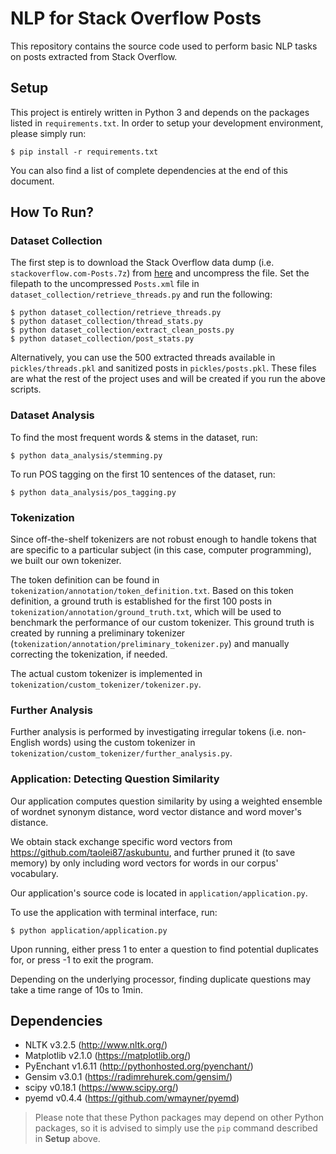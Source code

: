 # NLP for Stack Overflow Posts

This repository contains the source code used to perform basic NLP tasks on posts extracted from Stack Overflow.

## Setup

This project is entirely written in Python 3 and depends on the packages listed in `requirements.txt`. In order to setup your development environment, please simply run:

```
$ pip install -r requirements.txt
```

You can also find a list of complete dependencies at the end of this document.

## How To Run?

### Dataset Collection

The first step is to download the Stack Overflow data dump (i.e. `stackoverflow.com-Posts.7z`) from [here](https://archive.org/details/stackexchange) and uncompress the file. Set the filepath to the uncompressed `Posts.xml` file in `dataset_collection/retrieve_threads.py` and run the following:

```
$ python dataset_collection/retrieve_threads.py
$ python dataset_collection/thread_stats.py
$ python dataset_collection/extract_clean_posts.py
$ python dataset_collection/post_stats.py
```

Alternatively, you can use the 500 extracted threads available in `pickles/threads.pkl` and sanitized posts in `pickles/posts.pkl`. These files are what the rest of the project uses and will be created if you run the above scripts.

### Dataset Analysis

To find the most frequent words & stems in the dataset, run:

```
$ python data_analysis/stemming.py
```

To run POS tagging on the first 10 sentences of the dataset, run:

```
$ python data_analysis/pos_tagging.py
```

### Tokenization

Since off-the-shelf tokenizers are not robust enough to handle tokens that are specific to a particular subject (in this case, computer programming), we built our own tokenizer.

The token definition can be found in `tokenization/annotation/token_definition.txt`. Based on this token definition, a ground truth is established for the first 100 posts in `tokenization/annotation/ground_truth.txt`, which will be used to benchmark the performance of our custom tokenizer. This ground truth is created by running a preliminary tokenizer (`tokenization/annotation/preliminary_tokenizer.py`) and manually correcting the tokenization, if needed.

The actual custom tokenizer is implemented in `tokenization/custom_tokenizer/tokenizer.py`.

### Further Analysis

Further analysis is performed by investigating irregular tokens (i.e. non-English words) using the custom tokenizer in `tokenization/custom_tokenizer/further_analysis.py`.

### Application: Detecting Question Similarity

Our application computes question similarity by using a weighted ensemble of wordnet synonym distance, word vector distance and word mover's distance. 

We obtain stack exchange specific word vectors from https://github.com/taolei87/askubuntu, and further pruned it (to save memory) by only including word vectors for words in our corpus' vocabulary.

Our application's source code is located in `application/application.py`.

To use the application with terminal interface, run:

```
$ python application/application.py
```

Upon running, either press 1 to enter a question to find potential duplicates for, or press -1 to exit the program.

Depending on the underlying processor, finding duplicate questions may take a time range of 10s to 1min. 

## Dependencies

- NLTK v3.2.5 (http://www.nltk.org/)
- Matplotlib v2.1.0 (https://matplotlib.org/)
- PyEnchant v1.6.11 (http://pythonhosted.org/pyenchant/)
- Gensim v3.0.1 (https://radimrehurek.com/gensim/) 
- scipy v0.18.1 (https://www.scipy.org/)
- pyemd v0.4.4 (https://github.com/wmayner/pyemd) 

> Please note that these Python packages may depend on other Python packages, so it is advised to simply use the `pip` command described in **Setup** above.

